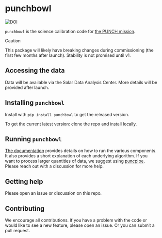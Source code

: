 # punchbowl

[![DOI](https://zenodo.org/badge/DOI/10.5281/zenodo.14029123.svg)](https://doi.org/10.5281/zenodo.14029123)

`punchbowl` is the science calibration code for [the PUNCH mission](https://punch.space.swri.edu/).

> [!CAUTION]
> This package will likely have breaking changes during commissioning (the first few months after launch).
> Stability is not promised until v1.

## Accessing the data

Data will be available via the Solar Data Analysis Center. More details will be provided after launch.

## Installing `punchbowl`

Install with `pip install punchbowl` to get the released version.

To get the current latest version: clone the repo and install locally.

## Running `punchbowl`

[The documentation](https://punchbowl.readthedocs.io/en/latest/index.html) provides details on how to run the various components.
It also provides a short explanation of each underlying algorithm.
If you want to process larger quantities of data, we suggest using [puncpipe](https://github.com/punch-mission/punchpipe).
Please reach out with a discussion for more help.

## Getting help

Please open an issue or discussion on this repo.

## Contributing

We encourage all contributions.
If you have a problem with the code or would like to see a new feature, please open an issue.
Or you can submit a pull request.
